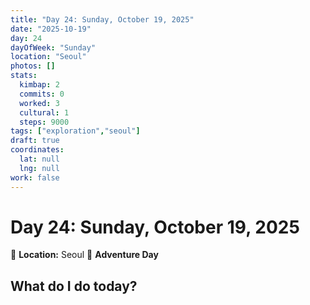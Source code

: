```yaml
---
title: "Day 24: Sunday, October 19, 2025"
date: "2025-10-19"
day: 24
dayOfWeek: "Sunday"
location: "Seoul"
photos: []
stats:
  kimbap: 2
  commits: 0
  worked: 3
  cultural: 1
  steps: 9000
tags: ["exploration","seoul"]
draft: true
coordinates:
  lat: null
  lng: null
work: false
---
```

# Day 24: Sunday, October 19, 2025

📍 **Location:** Seoul
🎒 **Adventure Day**

## What do I do today?


